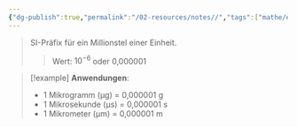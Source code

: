 ```yaml
---
{"dg-publish":true,"permalink":"/02-resources/notes//","tags":["mathe/einheiten","physik/präfixe"],"noteIcon":"","updated":"2025-09-05T10:12:32.000+02:00"}
---
```


>SI-Präfix für ein Millionstel einer Einheit.
>>Wert: $10^{-6}$ oder 0,000001

>[!example]
>**Anwendungen**:
>- 1 Mikrogramm (µg) = 0,000001 g
>- 1 Mikrosekunde (µs) = 0,000001 s
>- 1 Mikrometer (µm) = 0,000001 m

